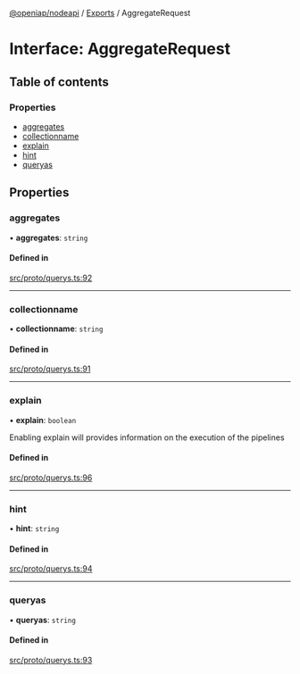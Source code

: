 [@openiap/nodeapi](../README.md) / [Exports](../modules.md) / AggregateRequest

# Interface: AggregateRequest

## Table of contents

### Properties

- [aggregates](AggregateRequest.md#aggregates)
- [collectionname](AggregateRequest.md#collectionname)
- [explain](AggregateRequest.md#explain)
- [hint](AggregateRequest.md#hint)
- [queryas](AggregateRequest.md#queryas)

## Properties

### aggregates

• **aggregates**: `string`

#### Defined in

[src/proto/querys.ts:92](https://github.com/openiap/nodeapi/blob/a159861/src/proto/querys.ts#L92)

___

### collectionname

• **collectionname**: `string`

#### Defined in

[src/proto/querys.ts:91](https://github.com/openiap/nodeapi/blob/a159861/src/proto/querys.ts#L91)

___

### explain

• **explain**: `boolean`

Enabling explain will provides information on the execution of the pipelines

#### Defined in

[src/proto/querys.ts:96](https://github.com/openiap/nodeapi/blob/a159861/src/proto/querys.ts#L96)

___

### hint

• **hint**: `string`

#### Defined in

[src/proto/querys.ts:94](https://github.com/openiap/nodeapi/blob/a159861/src/proto/querys.ts#L94)

___

### queryas

• **queryas**: `string`

#### Defined in

[src/proto/querys.ts:93](https://github.com/openiap/nodeapi/blob/a159861/src/proto/querys.ts#L93)
